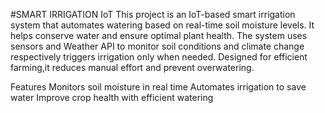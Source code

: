 #SMART IRRIGATION IoT
This project is an IoT-based smart irrigation system that automates watering based on real-time soil moisture levels. It helps conserve water and ensure optimal plant health. The system uses sensors and Weather API to monitor soil conditions and climate change respectively triggers irrigation only when needed. Designed for efficient farming,it reduces manual effort and prevent overwatering.

Features
Monitors soil moisture in real time
Automates irrigation to save water
Improve crop health with efficient watering
